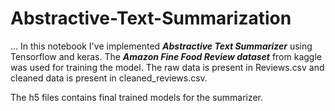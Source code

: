 # Abstractive-Text-Summarization
...
In this notebook I've implemented ***Abstractive Text Summarizer*** using Tensorflow and keras.
The ***Amazon Fine Food Review dataset*** from kaggle was used for training the model.
The raw data is present in Reviews.csv and cleaned data is present in cleaned_reviews.csv.

The h5 files contains final trained models for the summarizer.

